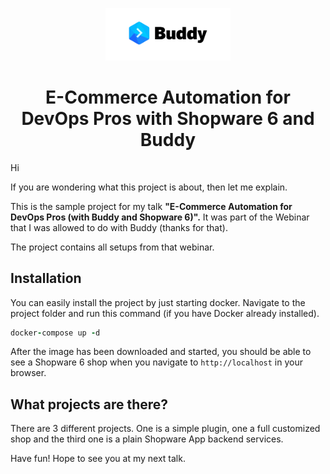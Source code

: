<p align="center">
   <img width="200px" src="/assets/buddy.png">
</p>
<h1 align="center">E-Commerce Automation for DevOps Pros with Shopware 6 and Buddy</h1>



Hi

If you are wondering what this project is about, then let me explain.

This is the sample project for my talk **"E-Commerce Automation for DevOps Pros (with Buddy and Shopware 6)".**
It was part of the Webinar that I was allowed to do with Buddy (thanks for that).

The project contains all setups from that webinar.


## Installation

You can easily install the project by just starting docker.
Navigate to the project folder and run this command (if you have Docker already installed).

```ruby 
docker-compose up -d
```



After the image has been downloaded and started, you should be able to see a Shopware 6 shop when you navigate to
`http://localhost` in your browser.


## What projects are there?
There are 3 different projects.
One is a simple plugin, one a full customized shop and the third one is a plain Shopware App backend services.




Have fun!
Hope to see you at my next talk.

